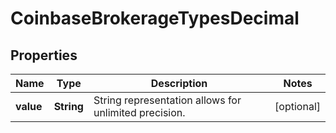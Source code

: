 
# CoinbaseBrokerageTypesDecimal

## Properties
Name | Type | Description | Notes
------------ | ------------- | ------------- | -------------
**value** | **String** | String representation allows for unlimited precision. |  [optional]



